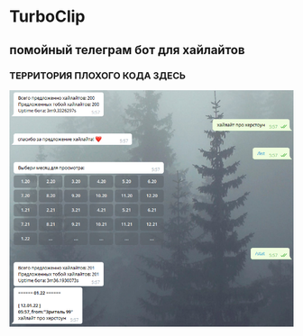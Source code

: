 # TurboClip  
## помойный телеграм бот для хайлайтов  
  
### ТЕРРИТОРИЯ ПЛОХОГО КОДА ЗДЕСЬ  
  
![scr.png](scr.png)
